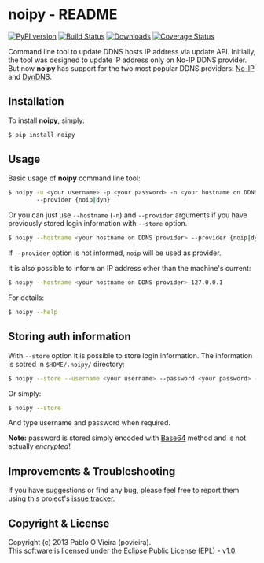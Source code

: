 # noipy - README

[![PyPI version](https://badge.fury.io/py/noipy.png)](http://badge.fury.io/py/noipy) [![Build Status](https://travis-ci.org/povieira/noipy.png?branch=master)](https://travis-ci.org/povieira/noipy)  [![Downloads](https://pypip.in/d/noipy/badge.png)](https://crate.io/packages/noipy) [![Coverage Status](https://coveralls.io/repos/povieira/noipy/badge.png?branch=master)](https://coveralls.io/r/povieira/noipy?branch=master)

Command line tool to update DDNS hosts IP address via update API. Initially, the tool was designed to update IP address only on No-IP DDNS provider. But now **noipy** has support for the two most popular DDNS providers: [No-IP](http://www.noip.com/integrate/request) and [DynDNS](http://dyn.com/support/developers/api/perform-update/).

## Installation
To install **noipy**, simply:
```sh
$ pip install noipy
```

## Usage

Basic usage of **noipy** command line tool:
```sh
$ noipy -u <your username> -p <your password> -n <your hostname on DDNS provider> 
        --provider {noip|dyn}
```
Or you can just use `--hostname` (`-n`) and `--provider` arguments if you have previously stored login information with `--store` option.
```sh
$ noipy --hostname <your hostname on DDNS provider> --provider {noip|dyn}
```

If `--provider` option is not informed, `noip` will be used as provider.

It is also possible to inform an IP address other than the machine's current:
```sh
$ noipy --hostname <your hostname on DDNS provider> 127.0.0.1
```

For details:
```sh
$ noipy --help
```

## Storing auth information
With `--store` option it is possible to store login information. The information is sotred in `$HOME/.noipy/` directory:
```sh
$ noipy --store --username <your username> --password <your password> --provider
```
Or simply:
```sh
$ noipy --store
```
And type username and password when required.

**Note:** password is stored simply encoded with [Base64](https://en.wikipedia.org/wiki/Base64) method and is not actually *encrypted*!

## Improvements & Troubleshooting

If you have suggestions or find any bug, please feel free to report them using this project's [issue tracker](https://github.com/povieira/noipy/issues).

## Copyright & License

Copyright (c) 2013 Pablo O Vieira (povieira).  
This software is licensed under the [Eclipse Public License (EPL) - v1.0](LICENSE.md).

